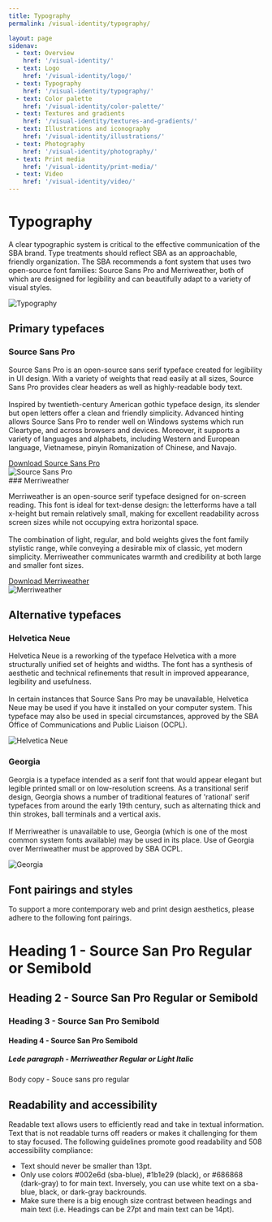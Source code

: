 ```yaml
---
title: Typography
permalink: /visual-identity/typography/

layout: page
sidenav:
  - text: Overview
    href: '/visual-identity/'
  - text: Logo
    href: '/visual-identity/logo/'
  - text: Typography
    href: '/visual-identity/typography/'
  - text: Color palette
    href: '/visual-identity/color-palette/'
  - text: Textures and gradients
    href: '/visual-identity/textures-and-gradients/'
  - text: Illustrations and iconography
    href: '/visual-identity/illustrations/'
  - text: Photography
    href: '/visual-identity/photography/'
  - text: Print media
    href: '/visual-identity/print-media/'
  - text: Video
    href: '/visual-identity/video/'
---
```


# Typography

<div class="usa-grid-full">  
  <div class="usa-width-two-thirds">
    <p>A clear typographic system is critical to the effective communication of the SBA brand. Type treatments should reflect SBA as an approachable, friendly organization. The SBA recommends a font system that uses two open-source font families: Source Sans Pro and Merriweather, both of which are designed for legibility and can beautifully adapt to a variety of visual styles.</p>
  </div>
  <div class="usa-width-one-third">
    <img src="{{ site.baseurl }}/assets/sba/img/pages/typography/typography.svg" alt="Typography" /> 
  </div>
</div>

## Primary typefaces

<div class="usa-grid-full">  
  <div class="usa-width-two-thirds">
    <h3>Source Sans Pro</h3>
    <p>Source Sans Pro is an open-source sans serif typeface created for legibility in UI design. With a variety of weights that read easily at all sizes, Source Sans Pro provides clear headers as well as highly-readable body text.
    <br /> 
    <br /> 
    Inspired by twentieth-century American gothic typeface design, its slender but open letters offer a clean and friendly simplicity. Advanced hinting allows Source Sans Pro to render well on Windows systems which run Cleartype, and across browsers and devices. Moreover, it supports a variety of languages and alphabets, including Western and European language, Vietnamese, pinyin Romanization of Chinese, and Navajo.
    </p>
    <a class="usa-button" href="{{ site.baseurl }}/assets/sba/Source_Sans_Pro.zip">Download Source Sans Pro</a>
  </div>
  <div class="usa-width-one-third">
    <img src="{{ site.baseurl }}/assets/sba/img/pages/typography/primary-typefaces-source-sans-pro.svg" alt="Source Sans Pro" /> 
  </div>
</div>
### Merriweather
<div class="usa-grid-full">  
  <div class="usa-width-two-thirds">
    <p>
    Merriweather is an open-source serif typeface designed for on-screen reading. This font is ideal for text-dense design: the letterforms have a tall x-height but remain relatively small, making for excellent readability across screen sizes while not occupying extra horizontal space.
    <br /> 
    <br /> 
    The combination of light, regular, and bold weights gives the font family stylistic range, while conveying a desirable mix of classic, yet modern simplicity. Merriweather communicates warmth and credibility at both large and smaller font sizes.
    </p>
    <a class="usa-button" href="{{ site.baseurl }}/assets/sba/Merriweather.zip">Download Merriweather</a>
  </div>
  <div class="usa-width-one-third">
    <img src="{{ site.baseurl }}/assets/sba/img/pages/typography/primary-typefaces-merriweather.svg" alt="Merriweather" /> 
  </div>
</div>

## Alternative typefaces

### Helvetica Neue
<div class="usa-grid-full">  
    <div class="usa-width-two-thirds">
        <p>
        Helvetica Neue is a reworking of the typeface Helvetica with a more structurally unified set of heights and widths. The font has a synthesis of aesthetic and technical refinements that result in improved appearance, legibility and usefulness.
        <br /> 
        <br /> 
        In certain instances that Source Sans Pro may be unavailable, Helvetica Neue may be used if you have it installed on your computer system. This typeface may also be used in special circumstances, approved by the SBA Office of Communications and Public Liaison (OCPL).
        </p>
    </div>
    <div class="usa-width-one-third">
        <img src="{{ site.baseurl }}/assets/sba/img/pages/typography/alternative-typefaces-helvetica-neue.svg" alt="Helvetica Neue" /> 
    </div>
</div>

### Georgia
<div class="usa-grid-full">  
    <div class="usa-width-two-thirds">
        <p>
        Georgia is a typeface intended as a serif font that would appear elegant but legible printed small or on low-resolution screens. As a transitional serif design, Georgia shows a number of traditional features of 'rational' serif typefaces from around the early 19th century, such as alternating thick and thin strokes, ball terminals and a vertical axis.
        <br /> 
        <br /> 
        If Merriweather is unavailable to use, Georgia (which is one of the most common system fonts available) may be used in its place. Use of Georgia over Merriweather must be approved by SBA OCPL.
        </p>
    </div>
    <div class="usa-width-one-third">
        <img src="{{ site.baseurl }}/assets/sba/img/pages/typography/alternative-typefaces-georgia.svg" alt="Georgia" /> 
    </div>
</div>

## Font pairings and styles

To support a more contemporary web and print design aesthetics, please adhere to the following font pairings.


# Heading 1 - Source San Pro Regular or Semibold
## Heading 2 - Source San Pro Regular or Semibold
### Heading 3 - Source San Pro Semibold
#### Heading 4 - Source San Pro Semibold
##### Lede paragraph - Merriweather Regular or Light Italic

Body copy - Souce sans pro regular

## Readability and accessibility

Readable text allows users to efficiently read and take in textual information. Text that is not readable turns off readers or makes it challenging for them to stay focused. The following guidelines promote good readability and 508 accessibility compliance:

<ul>
  <li>Text should never be smaller than 13pt.</li>
  <li>Only use colors #002e6d (sba-blue), #1b1e29 (black), or #686868 (dark-gray) to for main text. Inversely, you can use white text on a sba-blue, black, or dark-gray backrounds.</li>
  <li>Make sure there is a big enough size contrast between headings and main text (i.e. Headings can be 27pt and main text can be 14pt).</li>
</ul>



